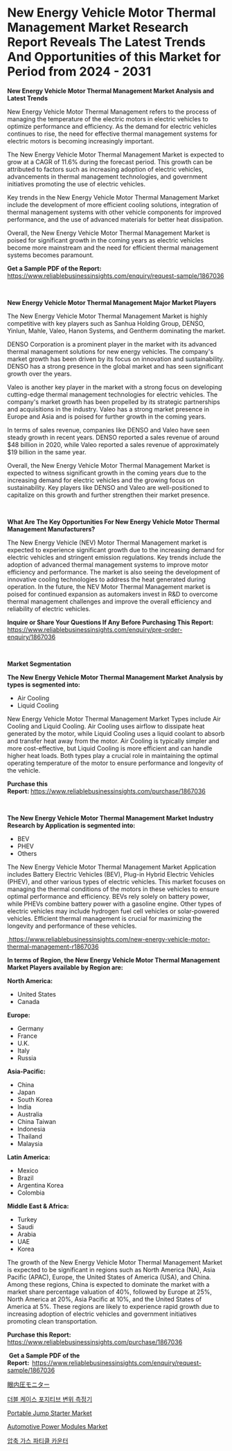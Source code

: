 <p><h1>New Energy Vehicle Motor Thermal Management Market Research Report Reveals The Latest Trends And Opportunities of this Market for Period from 2024 - 2031</h1></p><p><strong>New Energy Vehicle Motor Thermal Management Market Analysis and Latest Trends</strong></p>
<p><p>New Energy Vehicle Motor Thermal Management refers to the process of managing the temperature of the electric motors in electric vehicles to optimize performance and efficiency. As the demand for electric vehicles continues to rise, the need for effective thermal management systems for electric motors is becoming increasingly important.</p><p>The New Energy Vehicle Motor Thermal Management Market is expected to grow at a CAGR of 11.6% during the forecast period. This growth can be attributed to factors such as increasing adoption of electric vehicles, advancements in thermal management technologies, and government initiatives promoting the use of electric vehicles.</p><p>Key trends in the New Energy Vehicle Motor Thermal Management Market include the development of more efficient cooling solutions, integration of thermal management systems with other vehicle components for improved performance, and the use of advanced materials for better heat dissipation.</p><p>Overall, the New Energy Vehicle Motor Thermal Management Market is poised for significant growth in the coming years as electric vehicles become more mainstream and the need for efficient thermal management systems becomes paramount.</p></p>
<p><strong>Get a Sample PDF of the Report:&nbsp;</strong> <a href="https://www.reliablebusinessinsights.com/enquiry/request-sample/1867036">https://www.reliablebusinessinsights.com/enquiry/request-sample/1867036</a></p>
<p>&nbsp;</p>
<p><strong>New Energy Vehicle Motor Thermal Management Major Market Players</strong></p>
<p><p>The New Energy Vehicle Motor Thermal Management Market is highly competitive with key players such as Sanhua Holding Group, DENSO, Yinlun, Mahle, Valeo, Hanon Systems, and Gentherm dominating the market. </p><p>DENSO Corporation is a prominent player in the market with its advanced thermal management solutions for new energy vehicles. The company's market growth has been driven by its focus on innovation and sustainability. DENSO has a strong presence in the global market and has seen significant growth over the years.</p><p>Valeo is another key player in the market with a strong focus on developing cutting-edge thermal management technologies for electric vehicles. The company's market growth has been propelled by its strategic partnerships and acquisitions in the industry. Valeo has a strong market presence in Europe and Asia and is poised for further growth in the coming years.</p><p>In terms of sales revenue, companies like DENSO and Valeo have seen steady growth in recent years. DENSO reported a sales revenue of around $48 billion in 2020, while Valeo reported a sales revenue of approximately $19 billion in the same year.</p><p>Overall, the New Energy Vehicle Motor Thermal Management Market is expected to witness significant growth in the coming years due to the increasing demand for electric vehicles and the growing focus on sustainability. Key players like DENSO and Valeo are well-positioned to capitalize on this growth and further strengthen their market presence.</p></p>
<p>&nbsp;</p>
<p><strong>What Are The Key Opportunities For New Energy Vehicle Motor Thermal Management Manufacturers?</strong></p>
<p><p>The New Energy Vehicle (NEV) Motor Thermal Management market is expected to experience significant growth due to the increasing demand for electric vehicles and stringent emission regulations. Key trends include the adoption of advanced thermal management systems to improve motor efficiency and performance. The market is also seeing the development of innovative cooling technologies to address the heat generated during operation. In the future, the NEV Motor Thermal Management market is poised for continued expansion as automakers invest in R&D to overcome thermal management challenges and improve the overall efficiency and reliability of electric vehicles.</p></p>
<p><strong>Inquire or Share Your Questions If Any Before Purchasing This Report:</strong> <a href="https://www.reliablebusinessinsights.com/enquiry/pre-order-enquiry/1867036">https://www.reliablebusinessinsights.com/enquiry/pre-order-enquiry/1867036</a></p>
<p>&nbsp;</p>
<p><strong>Market Segmentation</strong></p>
<p><strong>The New Energy Vehicle Motor Thermal Management Market Analysis by types is segmented into:</strong></p>
<p><ul><li>Air Cooling</li><li>Liquid Cooling</li></ul></p>
<p><p>New Energy Vehicle Motor Thermal Management Market Types include Air Cooling and Liquid Cooling. Air Cooling uses airflow to dissipate heat generated by the motor, while Liquid Cooling uses a liquid coolant to absorb and transfer heat away from the motor. Air Cooling is typically simpler and more cost-effective, but Liquid Cooling is more efficient and can handle higher heat loads. Both types play a crucial role in maintaining the optimal operating temperature of the motor to ensure performance and longevity of the vehicle.</p></p>
<p><strong>Purchase this Report:&nbsp;</strong><a href="https://www.reliablebusinessinsights.com/purchase/1867036">https://www.reliablebusinessinsights.com/purchase/1867036</a></p>
<p>&nbsp;</p>
<p><strong>The New Energy Vehicle Motor Thermal Management Market Industry Research by Application is segmented into:</strong></p>
<p><ul><li>BEV</li><li>PHEV</li><li>Others</li></ul></p>
<p><p>The New Energy Vehicle Motor Thermal Management Market Application includes Battery Electric Vehicles (BEV), Plug-in Hybrid Electric Vehicles (PHEV), and other various types of electric vehicles. This market focuses on managing the thermal conditions of the motors in these vehicles to ensure optimal performance and efficiency. BEVs rely solely on battery power, while PHEVs combine battery power with a gasoline engine. Other types of electric vehicles may include hydrogen fuel cell vehicles or solar-powered vehicles. Efficient thermal management is crucial for maximizing the longevity and performance of these vehicles.</p></p>
<p><a href="https://www.reliablebusinessinsights.com/new-energy-vehicle-motor-thermal-management-r1867036">&nbsp;https://www.reliablebusinessinsights.com/new-energy-vehicle-motor-thermal-management-r1867036</a></p>
<p><strong>In terms of Region, the New Energy Vehicle Motor Thermal Management Market Players available by Region are:</strong></p>
<p>
    <p> <strong> North America: </strong>
        <ul>
            <li>United States</li>
            <li>Canada</li>
        </ul>
        </p> 
    <p> <strong> Europe: </strong>
        <ul>
            <li>Germany</li>
            <li>France</li>
            <li>U.K.</li>
            <li>Italy</li>
            <li>Russia</li>
        </ul>
        </p> 
    <p> <strong> Asia-Pacific: </strong>
        <ul>
            <li>China</li>
            <li>Japan</li>
            <li>South Korea</li>
            <li>India</li>
            <li>Australia</li>
            <li>China Taiwan</li>
            <li>Indonesia</li>
            <li>Thailand</li>
            <li>Malaysia</li>
        </ul>
        </p> 
    <p> <strong> Latin America: </strong>
        <ul>
            <li>Mexico</li>
            <li>Brazil</li>
            <li>Argentina Korea</li>
            <li>Colombia</li>
        </ul>
        </p> 
    <p> <strong> Middle East & Africa: </strong>
        <ul>
            <li>Turkey</li>
            <li>Saudi</li>
            <li>Arabia</li>
            <li>UAE</li>
            <li>Korea</li>
        </ul>
    </p>
    </p>
<p><p>The growth of the New Energy Vehicle Motor Thermal Management Market is expected to be significant in regions such as North America (NA), Asia Pacific (APAC), Europe, the United States of America (USA), and China. Among these regions, China is expected to dominate the market with a market share percentage valuation of 40%, followed by Europe at 25%, North America at 20%, Asia Pacific at 10%, and the United States of America at 5%. These regions are likely to experience rapid growth due to increasing adoption of electric vehicles and government initiatives promoting clean transportation.</p></p>
<p><strong>Purchase this Report: </strong><a href="https://www.reliablebusinessinsights.com/purchase/1867036">https://www.reliablebusinessinsights.com/purchase/1867036</a></p>
<p>&nbsp;<strong>Get a Sample PDF of the Report:&nbsp;&nbsp;</strong><a href="https://www.reliablebusinessinsights.com/enquiry/request-sample/1867036">https://www.reliablebusinessinsights.com/enquiry/request-sample/1867036</a></p>
<p><strong></strong></p>
<p><p><a href="https://github.com/LuzHills1972/Market-Research-Report-List-1/blob/main/8859850128091.md">眼内圧モニター</a></p><p><a href="https://github.com/regina00882/Market-Research-Report-List-1/blob/main/6926028115242.md">더블 케이스 포지티브 변위 측정기</a></p><p><a href="https://github.com/nigngrjl95/Market-Research-Report-List-1/blob/main/portable-jump-starter-market.md">Portable Jump Starter Market</a></p><p><a href="https://github.com/ayamgoreng5458/Market-Research-Report-List-1/blob/main/automotive-power-modules-market.md">Automotive Power Modules Market</a></p><p><a href="https://github.com/brainlyez1/Market-Research-Report-List-1/blob/main/3116753115241.md">압축 가스 파티클 카운터</a></p></p>